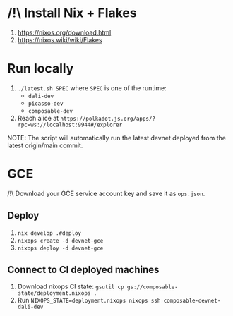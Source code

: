 # /!\ Install Nix + Flakes

1. https://nixos.org/download.html
2. https://nixos.wiki/wiki/Flakes

# Run locally

1. `./latest.sh SPEC` where `SPEC` is one of the runtime:
   - `dali-dev`
   - `picasso-dev`
   - `composable-dev`
3. Reach alice at `https://polkadot.js.org/apps/?rpc=ws://localhost:9944#/explorer`

NOTE: The script will automatically run the latest devnet deployed from the latest origin/main commit.

# GCE

/!\ Download your GCE service account key and save it as `ops.json`.

## Deploy

1. `nix develop .#deploy`
2. `nixops create -d devnet-gce`
3. `nixops deploy -d devnet-gce`

## Connect to CI deployed machines

1. Download nixops CI state: `gsutil cp gs://composable-state/deployment.nixops .`
2. Run `NIXOPS_STATE=deployment.nixops nixops ssh composable-devnet-dali-dev`
